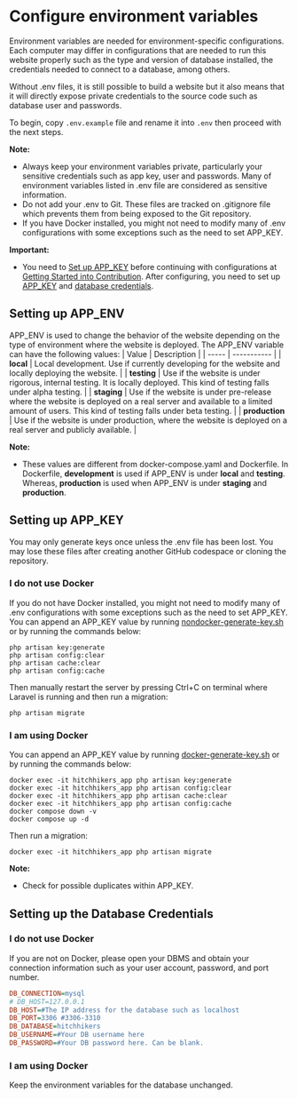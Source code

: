 # Configure environment variables

Environment variables are needed for environment-specific configurations. Each computer may differ in configurations that are needed to run this website properly such as the type and version of database installed, the credentials needed to connect to a database, among others.

Without .env files, it is still possible to build a website but it also means that it will directly expose private credentials to the source code such as database user and passwords.

To begin, copy ```.env.example``` file and rename it into ```.env``` then proceed with the next steps.

**Note:**
- Always keep your environment variables private, particularly your sensitive credentials such as app key, user and passwords. Many of environment variables listed in .env file are considered as sensitive information.
- Do not add your .env to Git. These files are tracked on .gitignore file which prevents them from being exposed to the Git repository.
- If you have Docker installed, you might not need to modify many of .env configurations with some exceptions such as the need to set APP_KEY. 

**Important:**
- You need to [Set up APP_KEY](#setting-up-app_key) before continuing with configurations at [Getting Started into Contribution](get_started.md). After configuring, you need to set up [APP_KEY](#setting-up-app_key) and [database credentials](#setting-up-the-database-credentials).

## Setting up APP_ENV
APP_ENV is used to change the behavior of the website depending on the type of environment where the website is deployed. The APP_ENV variable can have the following values:
| Value | Description |
| ----- | ----------- |
| **local** | Local development. Use if currently developing for the website and locally deploying the website. |
| **testing** | Use if the website is under rigorous, internal testing. It is locally deployed. This kind of testing falls under alpha testing. |
| **staging** | Use if the website is under pre-release where the website is deployed on a real server and available to a limited amount of users. This kind of testing falls under beta testing. |
| **production** | Use if the website is under production, where the website is deployed on a real server and publicly available. |

**Note:**
- These values are different from docker-compose.yaml and Dockerfile. In Dockerfile, **development** is used if APP_ENV is under **local** and **testing**. Whereas, **production** is used when APP_ENV is under **staging** and **production**.

## Setting up APP_KEY
You may only generate keys once unless the .env file has been lost. You may lose these files after creating another GitHub codespace or cloning the repository.
### I do not use Docker
If you do not have Docker installed, you might not need to modify many of .env configurations with some exceptions such as the need to set APP_KEY. You can append an APP_KEY value by running [nondocker-generate-key.sh](../nondocker-generate-key.sh) or by running the commands below:
```
php artisan key:generate
php artisan config:clear
php artisan cache:clear
php artisan config:cache
```
Then manually restart the server by pressing Ctrl+C on terminal where Laravel is running and then run a migration:
```
php artisan migrate
```

### I am using Docker
You can append an APP_KEY value by running [docker-generate-key.sh](../docker-generate-key.sh) or by running the commands below:
```
docker exec -it hitchhikers_app php artisan key:generate
docker exec -it hitchhikers_app php artisan config:clear
docker exec -it hitchhikers_app php artisan cache:clear
docker exec -it hitchhikers_app php artisan config:cache
docker compose down -v
docker compose up -d
```

Then run a migration:
```
docker exec -it hitchhikers_app php artisan migrate
```

**Note:**
 - Check for possible duplicates within APP_KEY.

## Setting up the Database Credentials
### I do not use Docker
If you are not on Docker, please open your DBMS and obtain your connection information such as your user account, password, and port number.
```ini
DB_CONNECTION=mysql
# DB_HOST=127.0.0.1
DB_HOST=#The IP address for the database such as localhost
DB_PORT=3306 #3306-3310
DB_DATABASE=hitchhikers
DB_USERNAME=#Your DB username here
DB_PASSWORD=#Your DB password here. Can be blank.
```

### I am using Docker
Keep the environment variables for the database unchanged.